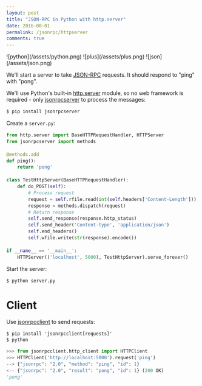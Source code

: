 ```yaml
---
layout: post
title: "JSON-RPC in Python with http.server"
date: 2016-08-01
permalink: /jsonrpc/httpserver
comments: true
---
```

<div class="wide-logos" markdown="1">
![python](/assets/python.png)
![plus](/assets/plus.png)
![json](/assets/json.png)
</div>

We'll start a server to take [JSON-RPC](http://www.jsonrpc.org/) requests. It
should respond to "ping" with "pong".

We'll use Python's built-in
[http.server](https://docs.python.org/3/library/http.server.html) module, so no
web framework is required - only
[jsonrpcserver](https://jsonrpcserver.readthedocs.io/en/latest/) to process the
messages:

```sh
$ pip install jsonrpcserver
```
Create a `server.py`:

```python
from http.server import BaseHTTPRequestHandler, HTTPServer
from jsonrpcserver import methods

@methods.add
def ping():
    return 'pong'

class TestHttpServer(BaseHTTPRequestHandler):
    def do_POST(self):
        # Process request
        request = self.rfile.read(int(self.headers['Content-Length'])).decode()
        response = methods.dispatch(request)
        # Return response
        self.send_response(response.http_status)
        self.send_header('Content-type', 'application/json')
        self.end_headers()
        self.wfile.write(str(response).encode())

if __name__ == '__main__':
    HTTPServer(('localhost', 5000), TestHttpServer).serve_forever()
```
Start the server:

```sh
$ python server.py
```

Client
======

Use [jsonrpcclient](http://jsonrpcclient.readthedocs.io/) to send requests:

``` shell
$ pip install 'jsonrpcclient[requests]'
$ python
```
```python
>>> from jsonrpcclient.http_client import HTTPClient
>>> HTTPClient('http://localhost:5000').request('ping')
--> {"jsonrpc": "2.0", "method": "ping", "id": 1}
<-- {"jsonrpc": "2.0", "result": "pong", "id": 1} (200 OK)
'pong'
```
